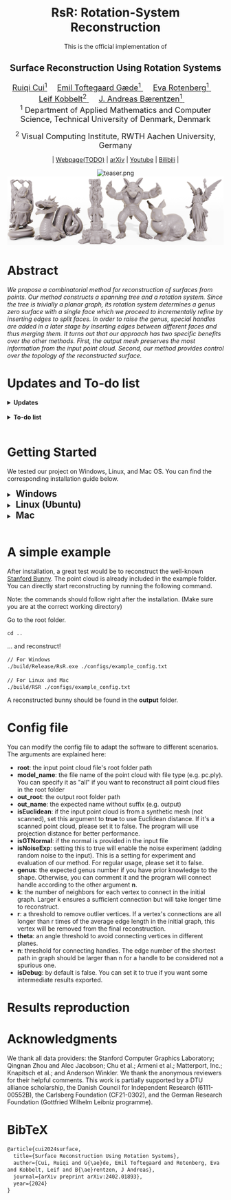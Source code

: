 <div align="center">

# RsR: Rotation-System Reconstruction

This is the official implementation of

## Surface Reconstruction Using Rotation Systems

<font size="4">
<a href="https://cuirq3.github.io/" style="font-size:100%;">Ruiqi Cui<sup>1</sup></a>&emsp;
<a href="https://orbit.dtu.dk/en/persons/emil-toftegaard-g%C3%A6de" style="font-size:100%;">Emil Toftegaard Gæde<sup>1</sup> </a>&emsp;
<a href="http://www2.compute.dtu.dk/~erot/" style="font-size:100%;">Eva Rotenberg<sup>1</sup> </a>&emsp;
<a href="https://www.graphics.rwth-aachen.de/person/3/" style="font-size:100%;">Leif Kobbelt<sup>2</sup> </a>&emsp;
<a href="https://people.compute.dtu.dk/janba/" style="font-size:100%;">J. Andreas Bærentzen<sup>1</sup> </a>&emsp;
</font>
<br>

<font size="4">
<sup>1</sup> Department of Applied Mathematics and Computer Science, Technical University of Denmark, Denmark

<sup>2</sup> Visual Computing Institute, RWTH Aachen University, Germany
</font>

| <a href="https://cuirq3.github.io/projects/siga_24/">Webpage(TODO)</a> | <a href="https://arxiv.org/abs/2402.01893">arXiv</a> | <a href="https://www.youtube.com/watch?v=9DEfhN3pzng">Youtube</a> | <a href="https://www.bilibili.com/video/BV1HzmrY5E6S/">Bilibili</a> |

<img src="./pics/teaser.png" alt="teaser.png"/><img src="./pics/Scene_Stanford.png" alt="stanford.png"/> <br>
<!-- <b>Our method extracts meshes from 3D Gaussian Splatting reconstructions and builds hybrid representations <br>that enable easy composition and animation in Gaussian Splatting scenes by manipulating the mesh.</b> -->
</div>

# Abstract

_We propose a combinatorial method for reconstruction of surfaces from points. Our method
constructs a spanning tree and a rotation system. Since the tree is trivially
a planar graph, its rotation system determines a genus zero surface with a
single face which we proceed to incrementally refine by inserting edges to
split faces. In order to raise the genus, special handles are added in a later
stage by inserting edges between different faces and thus merging them. It turns out that our approach has two specific benefits over the other methods. First, the output mesh preserves the
most information from the input point cloud. Second, our method provides
control over the topology of the reconstructed surface._

# Updates and To-do list

<details>
<summary><span style="font-weight: bold;">Updates</span></summary>
<ul>
  <li><b>[09/09/2024]</b> Code release.</li>
</ul>
</details><br>

<details>
<summary><span style="font-weight: bold;">To-do list</span></summary>
<ul>
  <li><b>Integration:</b> Embed our code into Pygel.</li>
  <li><b>Improvement:</b> Remove the reliance on 3rd party libraries.</li>
</ul>
</details>
<br>

# Getting Started
We tested our project on Windows, Linux, and Mac OS. You can find the corresponding installation guide below.

<details>

<summary><strong style="font-size: 1.5em;">&nbsp;Windows</strong></summary>

We recommend using <a href="https://github.com/microsoft/vcpkg?tab=readme-ov-file">VCPKG</a> + <a href="https://cmake.org/">CMake</a> for installation. A good tutorial can be found <a href="https://learn.microsoft.com/vcpkg/get_started/get-started">here</a>. We specify the software and library versions used in our tests, but users are not limited to these versions.

### 0. Prerequisites

All the libs are installed via VCPKG.

- CMake 3.29.0-rc2
- Visual Studio 2019
- VCPKG 
- Libs
  - [CGAL](https://www.cgal.org/download/windows.html) 5.6
  - [Boost](https://www.boost.org/doc/libs/1_86_0/more/getting_started/windows.html)
  - [Eigen3](https://eigen.tuxfamily.org/index.php?title=Main_Page) 3.4.0

### 1. Installing

- Clone the repo.
```
git clone https://github.com/cuirq3/RsR.git
cd RsR
```

- Configure and Generate - replace `path/to/vcpkg` with your local setting, e.g. `C:/vcpkg`
```
mkdir build
cd build
// You can choose compiler by specifying -G argument after cmake command.
cmake -DCMAKE_TOOLCHAIN_FILE=path/to/vcpkg/scripts/buildsystems/vcpkg.cmake -DCMAKE_BUILD_TYPE=Release ..
```
- Build - Manually do it in the IDE or run the following command
```
cmake --build . --config Release
```
- Done! You can jump to [A simple example](#a-simple-example) to test if it is successfully installed.
</details>


<details>

<summary><strong style="font-size: 1.5em;">&nbsp;Linux (Ubuntu)</strong></summary>

### 0. Prerequisites

Install required software and packages:

```
sudo apt install cmake
sudo apt install libcgal-dev
sudo apt install libboost-all-dev
sudo apt install libeigen3-dev
```

### 1. Installing

- Clone the repo.
```
git clone https://github.com/cuirq3/RsR.git
cd RsR
```

- Compile
```
mkdir build
cd build
cmake .. -DCMAKE_BUILD_TYPE=Release
make -j 12
```

- Done! You can go to [A simple example](#a-simple-example) to test if it is successfully installed.

</details>

<details>

<summary><strong style="font-size: 1.5em;">&nbsp;Mac</strong></summary>

We tested with <a href="https://www.macports.org">MacPorts</a> + <a href="https://cmake.org/">CMake</a> for installation. We specify the software and library versions used in our tests, but users are not limited to these versions.

### 0. Prerequisites

Install required software and packages:

```
sudo port install cmake
sudo port install cgal5
sudo port install boost
sudo port install eigen3
```

### 1. Installing

- Clone the repo.
```
git clone https://github.com/cuirq3/RsR.git
cd RsR
```

- Compile
```
mkdir build
cd build
cmake .. -DCMAKE_BUILD_TYPE=Release
make -j 12
```

- Done! You can go to [A simple example](#a-simple-example) to test if it is successfully installed.

</details>
<br>

# A simple example
After installation, a great test would be to reconstruct the well-known [Stanford Bunny](https://graphics.stanford.edu/data/3Dscanrep/). The point cloud is already included in the example folder. You can directly start reconstructing by running the following command.

Note: the commands should follow right after the installation. (Make sure you are at the correct working directory)

Go to the root folder.
```
cd ..
```
... and reconstruct!
```
// For Windows
./build/Release/RsR.exe ./configs/example_config.txt

// For Linux and Mac
./build/RSR ./configs/example_config.txt
```

A reconstructed bunny should be found in the **output** folder.

# Config file
You can modify the config file to adapt the software to different scenarios. The arguments are explained here:

- **root**: the input point cloud file's root folder path
- **model_name**: the file name of the point cloud with file type (e.g. pc.ply). You can specify it as "all" if you want to reconstruct all point cloud files in the root folder
- **out_root**: the output root folder path
- **out_name**: the expected name without suffix (e.g. output)
- **isEuclidean**: if the input point cloud is from a synthetic mesh (not scanned), set this argument to **true** to use Euclidean distance. If it's a scanned point cloud, please set it to false. The program will use projection distance for better performance.
- **isGTNormal**: if the normal is provided in the input file
- **isNoiseExp**: setting this to true will enable the noise experiment (adding random noise to the input). This is a setting for experiment and evaluation of our method. For regular usage, please set it to false.
- **genus**: the expected genus number if you have prior knowledge to the shape. Otherwise, you can comment it and the program will connect handle according to the other argument **n**.
- **k**: the number of neighbors for each vertex to connect in the initial graph. Larger k ensures a sufficient connection but will take longer time to reconstruct.
- **r**: a threshold to remove outlier vertices. If a vertex's connections are all longer than r times of the average edge length in the initial graph, this vertex will be removed from the final reconstruction.
- **theta**: an angle threshold to avoid connecting vertices in different planes.
- **n**: threshold for connecting handles. The edge number of the shortest path in graph should be larger than n for a handle to be considered not a spurious one.
- **isDebug**: by default is false. You can set it to true if you want some intermediate results exported.
# Results reproduction

# Acknowledgments
We thank all data providers: the Stanford Computer Graphics Laboratory; Qingnan Zhou and Alec Jacobson; Chu et al.; Armeni et al.; Matterport, Inc.; Knapitsch et al.; and Anderson Winkler. We thank the anonymous reviewers for their helpful comments. This work is partially supported by a DTU alliance scholarship, the Danish Council for Independent Research (6111-00552B), the Carlsberg Foundation (CF21-0302), and the German Research Foundation (Gottfried Wilhelm Leibniz programme).
# BibTeX

```
@article{cui2024surface,
  title={Surface Reconstruction Using Rotation Systems},
  author={Cui, Ruiqi and G{\ae}de, Emil Toftegaard and Rotenberg, Eva and Kobbelt, Leif and B{\ae}rentzen, J Andreas},
  journal={arXiv preprint arXiv:2402.01893},
  year={2024}
}
```
